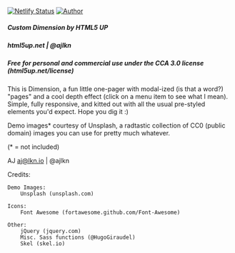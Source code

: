 [![Netlify Status](https://api.netlify.com/api/v1/badges/7dd4b2f0-6602-400b-b9bf-552aad9268f0/deploy-status)](https://app.netlify.com/sites/ruankaylo/deploys)
[![Author](https://img.shields.io/badge/Author-RuanAyram-brightgreen.svg)](https://ruankaylo.netlify.app)

##### _Custom_ Dimension by HTML5 UP

##### html5up.net | @ajlkn

##### Free for personal and commercial use under the CCA 3.0 license (html5up.net/license)


This is Dimension, a fun little one-pager with modal-ized (is that a word?) "pages"
and a cool depth effect (click on a menu item to see what I mean). Simple, fully
responsive, and kitted out with all the usual pre-styled elements you'd expect.
Hope you dig it :)

Demo images* courtesy of Unsplash, a radtastic collection of CC0 (public domain) images
you can use for pretty much whatever.

(* = not included)

AJ
aj@lkn.io | @ajlkn


Credits:

	Demo Images:
		Unsplash (unsplash.com)

	Icons:
		Font Awesome (fortawesome.github.com/Font-Awesome)

	Other:
		jQuery (jquery.com)
		Misc. Sass functions (@HugoGiraudel)
		Skel (skel.io)